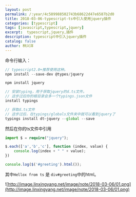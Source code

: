 ```yaml
---
layout: post
permalink: /:year/4c589988502743b68622d47e6587b2d0
title: 2018-03-06-typescript-ts中引入使用jquery插件
categories: [typescript]
tags: [javascript,typescript,jquery]
excerpt:  typescript,jquery,插件
description: typescript中引入jquery插件
catalog: false
author: 林兴洋
---
```


命令行输入：

```typescript
// typescript2.0+推荐使用这种。
npm install --save-dev @types/jquery

npm install jquery 

// 安装typing，用于获取jquery的d.ts文件。
// 这步过后你的根目录会多一个typings.json文件
install typings

// 获取d.ts文件
// 这步过后，在typings/globals文件夹中就可以看到jquery了
typings install dt~jquery --global --save
```

然后在你的ts文件中引用

```typescript
import $ = require("jquery");

$.each(['a','b','c'], function (index, value) {
    console.log(index + " " + value);
})

console.log($('#greeting').html());
```

其中`Hellox from ts` 是 `div#greeting`中的html。

![http://image.linxingyang.net/image/note/2018-03-06/01.png](http://image.linxingyang.net/image/note/2018-03-06/01.png)
